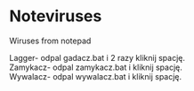 # Noteviruses
Wiruses from notepad


Lagger- odpal gadacz.bat i 2 razy kliknij spację. <br />
Zamykacz- odpal zamykacz.bat i kliknij spację.<br />
Wywalacz- odpal wywalacz.bat i kliknij spację.<br />

